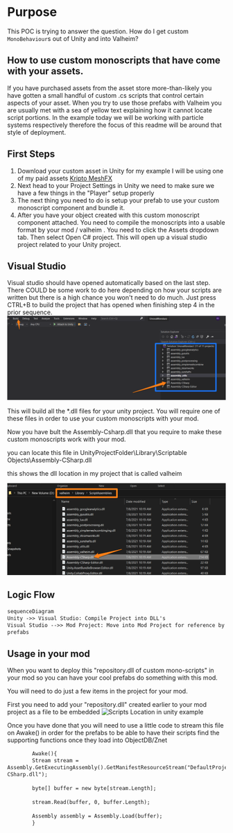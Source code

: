 # Purpose
This POC is trying to answer the question. How do I get custom `MonoBehaviour`s out of Unity and into Valheim? 





## How to use custom monoscripts that have come with your assets. 

If you have purchased assets from the asset store more-than-likely you have gotten a small handful of custom .cs scripts that control certain aspects of your asset. When you try to use those prefabs with Valheim you are usually met with a sea of yellow text explaining how it cannot locate script portions. In the example today we will be working with particle systems respectively therefore the focus of this readme will be around that style of deployment. 


## First Steps

 1. Download your custom asset in Unity for my example I will be using one of my paid assets [Kripto MeshFX](https://assetstore.unity.com/packages/vfx/particles/spells/mesh-effects-67803)
 2.  Next head to your Project Settings in Unity we need to make sure we have a few things in the "Player" setup properly 
 3. The next thing you need to do is setup your prefab to use your custom monoscript component and bundle it.
 4. After you have your object created with this custom monoscript component attached. You need to compile the monoscripts into a usable format by your mod / valheim . You need to click the Assets dropdown tab. Then select
Open C# project. This will open up a visual studio project related to your Unity project. 

## Visual Studio

Visual studio should have opened automatically based on the last step. There COULD be some work to do here depending on how your scripts are written but there is a high chance you won't need to do much. 
Just press CTRL+B to build the project that has opened when finishing step 4 in the prior sequence. 
![Visual Studio project view](VSProjectview.png)

This will build all the *.dll files for your unity project. You will require one of these files in order to use your custom monoscripts with your mod. 

Now you have bult the Assembly-Csharp.dll that you require to make these custom monoscripts work with your mod. 

you can locate this file in UnityProjectFolder\Library\Scriptable Objects\Assembly-CSharp.dll

this shows the dll location in my project that is called valheim

![Locationofdllfile](dlllocation.png)


## Logic Flow

```mermaid
sequenceDiagram
Unity ->> Visual Studio: Compile Project into DLL's
Visual Studio -->> Mod Project: Move into Mod Project for reference by prefabs
```


## Usage in your mod

When you want to deploy this "repository.dll of custom mono-scripts" in your mod so you can have your cool prefabs do something with this mod. 

You will need to do just a few items in the project for your mod. 

First you need to add your "repository.dll" created earlier to your mod project as a file to be embedded
![Scripts Location in unity example](test.jpg)

Once you have done that you will need to use a little code to stream this file on Awake() in order for the prefabs to be able to have their scripts find the supporting functions once they load into ObjectDB/Znet

		    Awake(){
		    Stream stream = Assembly.GetExecutingAssembly().GetManifestResourceStream("DefaultProjectNamespaceGoesHere.Assembly-CSharp.dll");

            byte[] buffer = new byte[stream.Length];

            stream.Read(buffer, 0, buffer.Length);

            Assembly assembly = Assembly.Load(buffer);
			}



